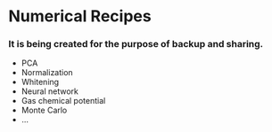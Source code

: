 # Numerical Recipes
### It is being created for the purpose of backup and sharing.
- PCA
- Normalization
- Whitening
- Neural network
- Gas chemical potential
- Monte Carlo
- ...

